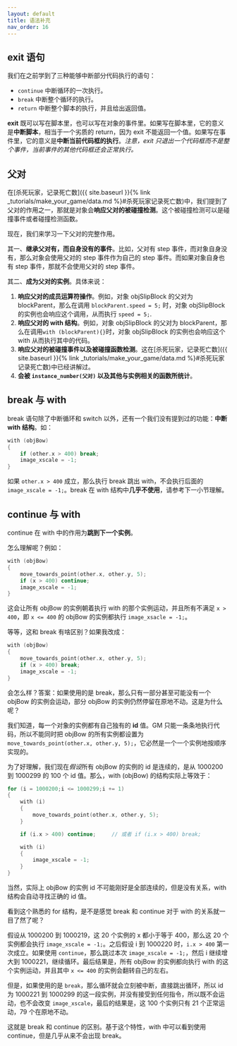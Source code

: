 ```yaml
---
layout: default
title: 语法补充
nav_order: 16
---
```


## exit 语句

我们在之前学到了三种能够中断部分代码执行的语句：

* `continue` 中断循环的一次执行。
* `break` 中断整个循环的执行。
* `return` 中断整个脚本的执行，并且给出返回值。

**exit** 既可以写在脚本里，也可以写在对象的事件里。如果写在脚本里，它的意义是**中断脚本**，相当于一个劣质的 return，因为 exit 不能返回一个值。如果写在事件里，它的意义是**中断当前代码框的执行**。*注意，exit 只退出一个代码框而不是整个事件，当前事件的其他代码框还会正常执行。*

## 父对

在[杀死玩家，记录死亡数]({{ site.baseurl }}{% link _tutorials/make_your_game/data.md %}#杀死玩家记录死亡数)中，我们提到了父对的作用之一，那就是对象会**响应父对的被碰撞检测**。这个被碰撞检测可以是碰撞事件或者碰撞检测函数。

现在，我们来学习一下父对的完整作用。

其一、**继承父对有，而自身没有的事件**。比如，父对有 step 事件，而对象自身没有，那么对象会使用父对的 step 事件作为自己的 step 事件。而如果对象自身也有 step 事件，那就不会使用父对的 step 事件。

其二、**成为父对的实例**。具体来说：

1. **响应父对的成员运算符操作**。例如，对象 objSlipBlock 的父对为 blockParent，那么在调用 `blockParent.speed = 5;` 时，对象 objSlipBlock 的实例也会响应这个调用，从而执行 `speed = 5;`.
2. **响应父对的 with 结构**。例如，对象 objSlipBlock 的父对为 blockParent，那么在调用`with (blockParent){}`时，对象 objSlipBlock 的实例也会响应这个 with 从而执行其中的代码。
3. **响应父对的被碰撞事件以及被碰撞函数检测**。这在[杀死玩家，记录死亡数]({{ site.baseurl }}{% link _tutorials/make_your_game/data.md %}#杀死玩家记录死亡数)中已经讲解过。
4. **会被 `instance_number(父对)` 以及其他与实例相关的函数所统计**。

## break 与 with

break 语句除了中断循环和 switch 以外，还有一个我们没有提到过的功能：**中断 with 结构**。如：

```c
with (objBow)
{
    if (other.x > 400) break;
    image_xscale = -1;
}
```

如果 `other.x > 400` 成立，那么执行 break 跳出 with，不会执行后面的 `image_xscale = -1;`。break 在 with 结构中**几乎不使用**，请参考下一小节理解。

## continue 与 with

continue 在 with 中的作用为**跳到下一个实例**。

怎么理解呢？例如：

```c
with (objBow)
{
    move_towards_point(other.x, other.y, 5);
    if (x > 400) continue;
    image_xscale = -1;
}
```

这会让所有 objBow 的实例朝着执行 with 的那个实例运动，并且所有不满足 `x > 400`，即 `x <= 400` 的 objBow 的实例都执行 `image_xsacle = -1;`。

等等，这和 break 有啥区别？如果我改成：

```c
with (objBow)
{
    move_towards_point(other.x, other.y, 5);
    if (x > 400) break;
    image_xscale = -1;
}
```

会怎么样？答案：如果使用的是 break，那么只有一部分甚至可能没有一个 objBow 的实例会运动，部分 objBow 的实例仍然停留在原地不动。这是为什么呢？

我们知道，每一个对象的实例都有自己独有的 **id** 值。GM 只能一条条地执行代码，所以不能同时把 objBow 的所有实例都设置为 `move_towards_point(other.x, other.y, 5);`，它必然是一个一个实例地按顺序实现的。

为了好理解，我们现在*假设*所有 objBow 的实例的 id 是连续的，是从 1000200 到 1000299 的 100 个 id 值。那么，with (objBow) 的结构实际上等效于：

```c
for (i = 1000200;i <= 1000299;i += 1)
{
    with (i)
    {
        move_towards_point(other.x, other.y, 5);
    }

    if (i.x > 400) continue;     // 或者 if (i.x > 400) break;

    with (i)
    {
        image_xscale = -1;
    }
}
```

当然，实际上 objBow 的实例 id 不可能刚好是全部连续的，但是没有关系，with 结构会自动寻找正确的 id 值。

看到这个熟悉的 for 结构，是不是感觉 break 和 continue 对于 with 的关系就一目了然了呢？

假设从 1000200 到 1000219，这 20 个实例的 x 都小于等于 400，那么这 20 个实例都会执行 `image_xscale = -1;`。之后假设 i 到 1000220 时，`i.x > 400` 第一次成立。如果使用 `continue`，那么跳过本次 `image_xscale = -1;`，然后 i 继续增大到 1000221，继续循环。最后结果是，所有 objBow 的实例都向执行 with 的这个实例运动，并且其中 `x <= 400` 的实例会翻转自己的左右。

但是，如果使用的是 `break`，那么循环就会立刻被中断，直接跳出循环，所以 id 为 1000221 到 1000299 的这一段实例，并没有接受到任何指令，所以既不会运动，也不会改变 `image_xscale`，最后的结果是，这 100 个实例只有 21 个正常运动，79 个在原地不动。

这就是 break 和 continue 的区别。基于这个特性，with 中可以看到使用 continue，但是几乎从来不会出现 break。
